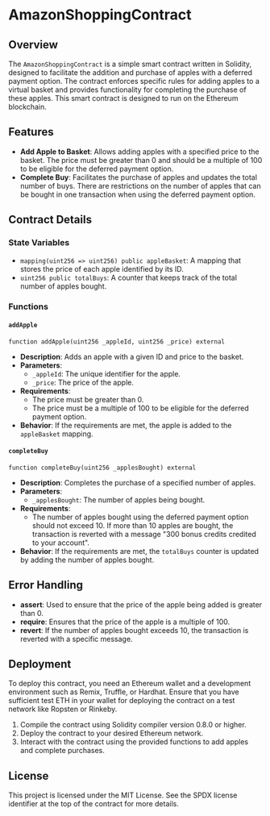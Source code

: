 # AmazonShoppingContract

## Overview

The `AmazonShoppingContract` is a simple smart contract written in Solidity, designed to facilitate the addition and purchase of apples with a deferred payment option. The contract enforces specific rules for adding apples to a virtual basket and provides functionality for completing the purchase of these apples. This smart contract is designed to run on the Ethereum blockchain.

## Features

- **Add Apple to Basket**: Allows adding apples with a specified price to the basket. The price must be greater than 0 and should be a multiple of 100 to be eligible for the deferred payment option.
- **Complete Buy**: Facilitates the purchase of apples and updates the total number of buys. There are restrictions on the number of apples that can be bought in one transaction when using the deferred payment option.

## Contract Details

### State Variables

- `mapping(uint256 => uint256) public appleBasket`: A mapping that stores the price of each apple identified by its ID.
- `uint256 public totalBuys`: A counter that keeps track of the total number of apples bought.

### Functions

#### `addApple`

```solidity
function addApple(uint256 _appleId, uint256 _price) external
```

- **Description**: Adds an apple with a given ID and price to the basket.
- **Parameters**:
  - `_appleId`: The unique identifier for the apple.
  - `_price`: The price of the apple.
- **Requirements**:
  - The price must be greater than 0.
  - The price must be a multiple of 100 to be eligible for the deferred payment option.
- **Behavior**: If the requirements are met, the apple is added to the `appleBasket` mapping.

#### `completeBuy`

```solidity
function completeBuy(uint256 _applesBought) external
```

- **Description**: Completes the purchase of a specified number of apples.
- **Parameters**:
  - `_applesBought`: The number of apples being bought.
- **Requirements**:
  - The number of apples bought using the deferred payment option should not exceed 10. If more than 10 apples are bought, the transaction is reverted with a message "300 bonus credits credited to your account".
- **Behavior**: If the requirements are met, the `totalBuys` counter is updated by adding the number of apples bought.

## Error Handling

- **assert**: Used to ensure that the price of the apple being added is greater than 0.
- **require**: Ensures that the price of the apple is a multiple of 100.
- **revert**: If the number of apples bought exceeds 10, the transaction is reverted with a specific message.

## Deployment

To deploy this contract, you need an Ethereum wallet and a development environment such as Remix, Truffle, or Hardhat. Ensure that you have sufficient test ETH in your wallet for deploying the contract on a test network like Ropsten or Rinkeby.

1. Compile the contract using Solidity compiler version 0.8.0 or higher.
2. Deploy the contract to your desired Ethereum network.
3. Interact with the contract using the provided functions to add apples and complete purchases.

## License

This project is licensed under the MIT License. See the SPDX license identifier at the top of the contract for more details.
